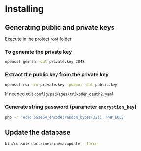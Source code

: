 # Installing

## Generating public and private keys
Execute in the project root folder

### To generate the private key
```bash
openssl genrsa -out private.key 2048
```

### Extract the public key from the private key
```bash
openssl rsa -in private.key -pubout -out public.key
```

If needed edit `config/packages/trikoder_oauth2.yaml` 


### Generate string password (parameter `encryption_key`)
```bash
php -r 'echo base64_encode(random_bytes(32)), PHP_EOL;'
```

## Update the database
```bash
bin/console doctrine:schema:update --force
```



